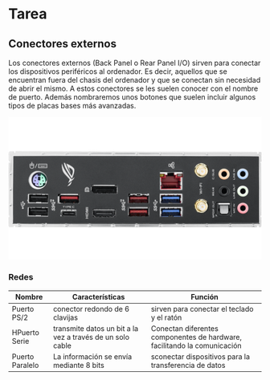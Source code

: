 # Tarea 
## Conectores externos
Los conectores externos (Back Panel o Rear Panel I/O) sirven para conectar los dispositivos periféricos al ordenador. Es decir, aquellos que se encuentran fuera del chasis del ordenador y que se conectan sin necesidad de abrir el mismo. A estos conectores se les suelen conocer con el nombre de puerto. Además nombraremos unos botones que suelen incluir algunos tipos de placas bases más avanzadas.

![Conectores externos](fotoo.png)

### Redes

| Nombre | Características | Función | 
| ------ | ------ | ------ |
| Puerto PS/2 | conector redondo de 6 clavijas | sirven para conectar el teclado y el ratón |
| HPuerto Serie | transmite datos un bit a la vez a través de un solo cable | Conectan diferentes componentes de hardware, facilitando la comunicación  |
| Puerto Paralelo | La información se envía mediante 8 bits | sconectar dispositivos para la transferencia de datos |

